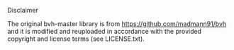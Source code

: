 Disclaimer

The original bvh-master library is from https://github.com/madmann91/bvh and it is modified 
and reuploaded in accordance with the provided copyright and license terms (see LICENSE.txt).